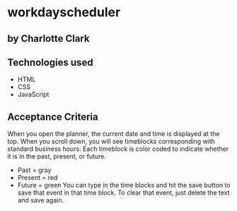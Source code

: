 # workdayscheduler


## by Charlotte Clark

## Technologies used
* HTML
* CSS
* JavaScript


## Acceptance Criteria
When you open the planner, the current date and time is displayed at the top.
When you scroll down, you will see timeblocks corresponding with standard business hours.
Each timeblock is color coded to indicate whether it is in the past, present, or future. 
* Past = gray
* Present = red
* Future = green
You can type in the time blocks and hit the save button to save that event in that time block. 
To clear that event, just delete the text and save again.

